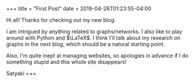 +++
title = "First Post"
date = 2019-04-26T01:23:55-04:00

Hi all! Thanks for checking out my new blog.

I am intrigued by anything related to graphs/networks. I also like to play around with Python and $\LaTeX$. 
I think I'll talk about my research on graphs in the next blog, which should be a natural starting point. 

Also, I'm quite inept at managing websites, so apologies in advance if I do something stupid and this whole site disappears! 

Satyaki
+++

